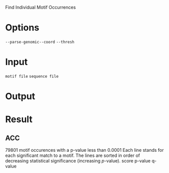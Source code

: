 Find Individual Motif Occurrences
# Options
`--parse-genomic--coord`
`--thresh`
# Input
`motif file`
`sequence file`
# Output
# Result
## ACC
79801 motif occurences with a p-value less than 0.0001
Each line stands for each significant match to a motif.
The lines are sorted in order of decreasing statistical significance (increasing _p_-value).
score
p-value
q-value
<!--stackedit_data:
eyJoaXN0b3J5IjpbMTQ5MjUxOTMxOSwxMTc3OTAwODEzLDQwOD
AzOTEwNCwtMjAxMTM1MDg2OCw4NDM4MDc0NjgsLTk4NDM2ODMz
MywxOTE0Nzg0OTE2LC0xNjgzODQ1NzMzLDE3Nzg2ODc5NzksMj
A1ODg4MTE5NV19
-->
